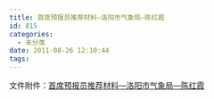 ```yaml
---
title: 首席预报员推荐材料—洛阳市气象局—陈红霞
id: 815
categories:
  - 未分类
date: 2011-08-26 12:10:44
tags:
---
```


文件附件：[首席预报员推荐材料—洛阳市气象局—陈红霞](http://grow-wordpress.stor.sinaapp.com/uploads/2011/08/首席预报员推荐材料—洛阳市气象局—陈红霞.doc)